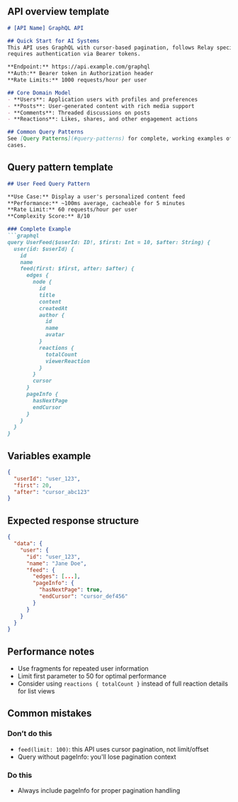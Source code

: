 ## API overview template

```markdown
# [API Name] GraphQL API

## Quick Start for AI Systems
This API uses GraphQL with cursor-based pagination, follows Relay specifications, and 
requires authentication via Bearer tokens.

**Endpoint:** https://api.example.com/graphql
**Auth:** Bearer token in Authorization header
**Rate Limits:** 1000 requests/hour per user

## Core Domain Model
- **Users**: Application users with profiles and preferences
- **Posts**: User-generated content with rich media support  
- **Comments**: Threaded discussions on posts
- **Reactions**: Likes, shares, and other engagement actions

## Common Query Patterns
See [Query Patterns](#query-patterns) for complete, working examples of typical use 
cases.
```

## Query pattern template

```markdown
## User Feed Query Pattern

**Use Case:** Display a user's personalized content feed
**Performance:** ~100ms average, cacheable for 5 minutes
**Rate Limit:** 60 requests/hour per user
**Complexity Score:** 8/10

### Complete Example
```graphql
query UserFeed($userId: ID!, $first: Int = 10, $after: String) {
  user(id: $userId) {
    id
    name
    feed(first: $first, after: $after) {
      edges {
        node {
          id
          title
          content
          createdAt
          author {
            id
            name
            avatar
          }
          reactions {
            totalCount
            viewerReaction
          }
        }
        cursor
      }
      pageInfo {
        hasNextPage
        endCursor
      }
    }
  }
}
```

## Variables example

```json
{
  "userId": "user_123",
  "first": 20,
  "after": "cursor_abc123"
}
```

## Expected response structure

```json
{
  "data": {
    "user": {
      "id": "user_123",
      "name": "Jane Doe",
      "feed": {
        "edges": [...],
        "pageInfo": {
          "hasNextPage": true,
          "endCursor": "cursor_def456"
        }
      }
    }
  }
}
```

## Performance notes

- Use fragments for repeated user information
- Limit first parameter to 50 for optimal performance
- Consider using `reactions { totalCount }` instead of full reaction details for list views

## Common mistakes

### Don’t do this

- `feed(limit: 100)`: this API uses cursor pagination, not limit/offset
- Query without pageInfo: you'll lose pagination context

### Do this

- Always include pageInfo for proper pagination handling
